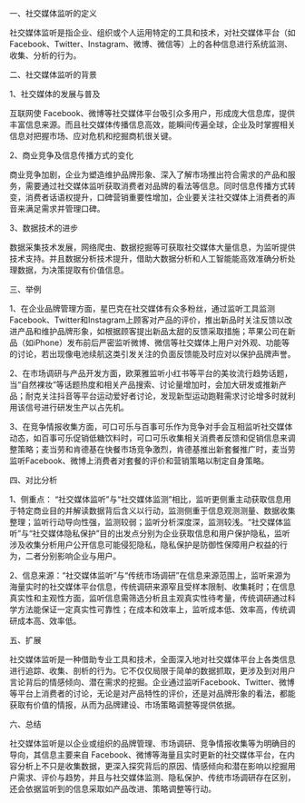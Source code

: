 一、社交媒体监听的定义

社交媒体监听是指企业、组织或个人运用特定的工具和技术，对社交媒体平台（如 Facebook、Twitter、Instagram、微博、微信等）上的各种信息进行系统监测、收集、分析的行为。


二、社交媒体监听的背景

1、社交媒体的发展与普及

互联网使 Facebook、微博等社交媒体平台吸引众多用户，形成庞大信息库，提供丰富信息来源。而且社交媒体传播信息高效，能瞬间传遍全球，企业及时掌握相关信息对把握市场、应对危机和挖掘商机很关键。

2、商业竞争及信息传播方式的变化

商业竞争加剧，企业为塑造维护品牌形象、深入了解市场推出符合需求的产品和服务，需要通过社交媒体监听获取消费者对品牌的看法等信息。同时信息传播方式转变，消费者话语权提升，口碑营销重要性增加，企业要关注社交媒体上消费者的声音来满足需求并管理口碑。

3、数据技术的进步

数据采集技术发展，网络爬虫、数据挖掘等可获取社交媒体大量信息，为监听提供技术支持。并且数据分析技术提升，借助大数据分析和人工智能能高效准确分析处理数据，为决策提取有价值信息。


三、举例

1、在企业品牌管理方面，星巴克在社交媒体有众多粉丝，通过监听工具监测Facebook、Twitter和Instagram上顾客对产品的评价，推出新品时关注反馈以改进产品和维护品牌形象，如根据顾客提出新品太甜的反馈采取措施；苹果公司在新品（如iPhone）发布前后严密监听微博、微信等社交媒体上用户对外观、功能等的讨论，若出现像电池续航这类引发关注的负面反馈能及时应对以保护品牌声誉。

2、在市场调研与产品开发方面，欧莱雅监听小红书等平台的美妆流行趋势话题，当“自然裸妆”等话题热度和相关产品搜索、讨论量增加时，会加大研发或推新产品；耐克关注抖音等平台运动爱好者讨论，发现新型运动跑鞋需求讨论增多时就利用该信号进行研发生产以占先机。 

3、在竞争情报收集方面，可口可乐与百事可乐作为竞争对手会互相监听社交媒体动态，如百事可乐促销低糖饮料时，可口可乐收集相关消费者反馈和促销信息来调整策略；麦当劳和肯德基在快餐市场竞争激烈，肯德基推出新套餐推广时，麦当劳监听Facebook、微博上消费者对套餐的评价和营销策略以制定自身策略。


四、对比分析

1、侧重点： “社交媒体监听”与“社交媒体监测”相比，监听更侧重主动获取信息用于特定商业目的并解读数据背后含义以行动，监测侧重于信息观测测量、数据收集整理；监听行动导向性强，监测较弱；监听分析深度深，监测较浅。“社交媒体监听”与“社交媒体隐私保护”目的出发点分别为企业获取信息和用户保护隐私，监听涉及收集分析用户公开信息可能侵犯隐私，隐私保护是防御性保障用户权益的行为，二者分别影响企业与用户。

2、信息来源：“社交媒体监听”与“传统市场调研”在信息来源范围上，监听来源为海量实时的社交媒体平台信息，传统调研来源窄且受样本限制、收集耗时；在信息真实性和主观性方面，监听信息需筛选分析且主观真实性待考量，传统调研通过科学方法能保证一定真实性可靠性；在成本和效率上，监听成本低、效率高，传统调研成本高、效率低。


五、扩展

社交媒体监听是一种借助专业工具和技术，全面深入地对社交媒体平台上各类信息进行追踪、收集、剖析的行为。它不仅仅局限于简单的数据抓取，更涉及到对用户言论背后的情感倾向、潜在需求的挖掘。企业通过监听Facebook、Twitter、微博等平台上消费者的讨论，无论是对产品特性的评价，还是对品牌形象的看法，都能获取有价值的情报，从而为品牌建设、市场策略调整等提供依据。


六、总结

社交媒体监听是以企业或组织的品牌管理、市场调研、竞争情报收集等为明确目的导向，其信息主要来自 Facebook、微博等海量且实时更新的社交媒体平台，在内容分析上不只是收集数据，更深入探究背后的原因、情感倾向和潜在影响以挖掘用户需求、评价与趋势，并且与社交媒体监测、隐私保护、传统市场调研存在区别，还会依据监听到的信息采取如产品改进、策略调整等行动。
